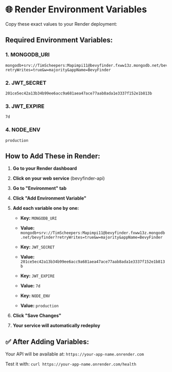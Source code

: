 # 🌐 Render Environment Variables

Copy these exact values to your Render deployment:

## **Required Environment Variables:**

### 1. MONGODB_URI
```
mongodb+srv://TimScheepers:Mapimpi11@bevyfinder.fxww13z.mongodb.net/bevyfinder?retryWrites=true&w=majority&appName=BevyFinder
```

### 2. JWT_SECRET
```
201ce5ec42a13b34b99ee6acc9a681aea47ace77aab8ada1e3337f152e1b813b
```

### 3. JWT_EXPIRE
```
7d
```

### 4. NODE_ENV
```
production
```

## **How to Add These in Render:**

1. **Go to your Render dashboard**
2. **Click on your web service** (bevyfinder-api)
3. **Go to "Environment" tab**
4. **Click "Add Environment Variable"**
5. **Add each variable one by one:**

   - **Key:** `MONGODB_URI`
   - **Value:** `mongodb+srv://TimScheepers:Mapimpi11@bevyfinder.fxww13z.mongodb.net/bevyfinder?retryWrites=true&w=majority&appName=BevyFinder`

   - **Key:** `JWT_SECRET`
   - **Value:** `201ce5ec42a13b34b99ee6acc9a681aea47ace77aab8ada1e3337f152e1b813b`

   - **Key:** `JWT_EXPIRE`
   - **Value:** `7d`

   - **Key:** `NODE_ENV`
   - **Value:** `production`

6. **Click "Save Changes"**
7. **Your service will automatically redeploy**

## **✅ After Adding Variables:**

Your API will be available at: `https://your-app-name.onrender.com`

Test it with: `curl https://your-app-name.onrender.com/health` 